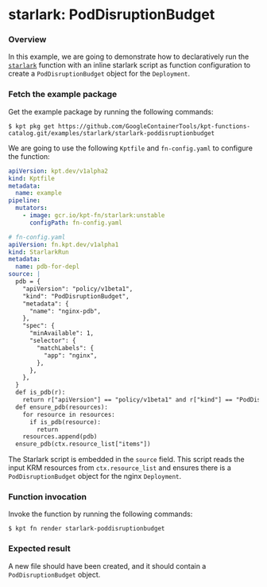 # starlark: PodDisruptionBudget

### Overview

In this example, we are going to demonstrate how to declaratively run the
[`starlark`] function with an inline starlark script as function configuration
to create a `PodDisruptionBudget` object for the `Deployment`.

### Fetch the example package

Get the example package by running the following commands:

```shell
$ kpt pkg get https://github.com/GoogleContainerTools/kpt-functions-catalog.git/examples/starlark/starlark-poddisruptionbudget
```

We are going to use the following `Kptfile` and `fn-config.yaml` to configure
the function:

```yaml
apiVersion: kpt.dev/v1alpha2
kind: Kptfile
metadata:
  name: example
pipeline:
  mutators:
    - image: gcr.io/kpt-fn/starlark:unstable
      configPath: fn-config.yaml
```

```yaml
# fn-config.yaml
apiVersion: fn.kpt.dev/v1alpha1
kind: StarlarkRun
metadata:
  name: pdb-for-depl
source: |
  pdb = {
    "apiVersion": "policy/v1beta1",
    "kind": "PodDisruptionBudget",
    "metadata": {
      "name": "nginx-pdb",
    },
    "spec": {
      "minAvailable": 1,
      "selector": {
        "matchLabels": {
          "app": "nginx",
        },
      },
    },
  }
  def is_pdb(r):
    return r["apiVersion"] == "policy/v1beta1" and r["kind"] == "PodDisruptionBudget" and r["metadata"]["name"] == "nginx-pdb"
  def ensure_pdb(resources):
    for resource in resources:
      if is_pdb(resource):
        return
    resources.append(pdb)
  ensure_pdb(ctx.resource_list["items"])
```

The Starlark script is embedded in the `source` field. This script reads the
input KRM resources from `ctx.resource_list` and ensures there is a
`PodDisruptionBudget` object for the nginx `Deployment`.

### Function invocation

Invoke the function by running the following commands:

```shell
$ kpt fn render starlark-poddisruptionbudget
```

### Expected result

A new file should have been created, and it should contain a
`PodDisruptionBudget` object.

[`starlark`]: https://catalog.kpt.dev/starlark/v0.1/
